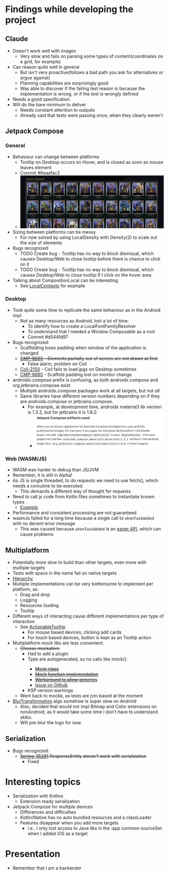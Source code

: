 # Findings while developing the project

## Claude
- Doesn't work well with images
  - Very slow and fails on parsing some types of content(coordinates on a grid, for example)
- Can reason quite well in general
  - But isn't very proactive(follows a bad path you ask for alternatives or argue against)
  - Planning capabilities are surprisingly good
  - Was able to discover if the failing test reason is because the implementation is wrong, or if the test is wrongly defined
- Needs a good specification
- Will do the bare minimum to deliver
  - Needs constant attention to outputs
  - Already said that tests were passing once, when they clearly weren't

## Jetpack Compose

### General
- Behaviour can change between platforms
  - Tooltip on Desktop occurs on Hover, and is closed as soon as mouse leaves element 
  - Commit #6eaafac2
  - ![Tooltip Behaviour](findings/tooltip-problems.gif)
- Sizing between platforms can be messy
  - For now solved by using LocalDensity with Density(2) to scale out the size of elements
- Bugs recognized:
  - TODO Create bug - Tooltip has no way to block dismissal, which causes Desktop/Web to close tooltip before there is chance to click on it
  - TODO Create bug - Tooltip has no way to block dismissal, which causes Desktop/Web to close tooltip if I click on the hover area
- Talking about CompositionLocal can be interesting
  - See [LocalContexts](app/compose/src/commonMain/kotlin/br/com/gabryel/reginaesanguine/app/services/LocalContexts.kt) for example

### Desktop
- Took quite some time to replicate the same behaviour as in the Android impl
  - Not as many resources as Android, lost a lot of time:
    - To identify how to create a LocalFontFamilyResolver
    - To understand that I needed a Window Composable as a root
    - Commit #d544fd97
- Bugs recognized: 
  - Scaffolding loses padding when window of the application is changed
  - ~~[CMP-8680](https://youtrack.jetbrains.com/issue/CMP-8680/Elements-partially-out-of-screen-are-not-drawn-until-resizing) - Elements partially out of screen are not drawn at first~~
    - False alarm, problem on Coil
  - [Coil-2150](https://github.com/coil-kt/coil/issues/2150) - Coil fails to load jpgs on Desktop sometimes
  - [CMP-8685](https://youtrack.jetbrains.com/issue/CMP-8685/Scaffold-Padding-is-Lost-on-Monitor-Change) - Scaffold padding lost on monitor change
- androidx.compose prefix is confusing, as both androidx.compose and org.jetbrains.compose exist 
  - Multiple androidx.compose packages work at all targets, but not *all*
  - Same libraries have different version numbers depending on if they are androidx.compose or jetbrains.compose.
    - For example, at development time, androidx material3 lib version is 1.3.2, but for jetbrains it is 1.8.2:
      - ![Androidx x Jetbrains Compose](findings/androidx-x-jetbrains-compose.png)

### Web (WASM/JS)
- WASM was harder to debug than JS/JVM
- Remember, it is still in Alpha!
- As JS is single threaded, to do requests we need to use fetch(), which needs a coroutine to be executed.
    - This demands a different way of thought for requests
- Need to call js code from Kotlin files sometimes to instantiate known types
    - [Example](app/compose/src/jsMain/kotlin/br/com/gabryel/reginaesanguine/app/util/DragAndDrop.js.kt)
- Performance and consistent processing are not guaranteed
- wasmJs failed for a long time because a single call to `whenTaskAdded` with no decent error message
  - This was caused because `whenTaskAdded` is an [eager API](https://docs.gradle.org/current/userguide/task_configuration_avoidance.html#eager_apis_to_avoid), which can cause problems

## Multiplatform
- Potentially more slow to build than other targets, even more with multiple targets
- Tests with space in the name fail on native targets
- [Hierarchy](https://www.jetbrains.com/help/kotlin-multiplatform-dev/multiplatform-hierarchy.html#default-hierarchy-template)
- Multiple implementations can be very bothersome to implement per platform, as:
  - Drag and drop
  - Logging
  - Resources loading
  - Tooltip
- Different ways of interacting cause different implementations per type of interaction
  - See [ActionableTooltip](app/compose/src/commonMain/kotlin/br/com/gabryel/reginaesanguine/app/ui/components/ActionableTooltip.kt)
    - For mouse based devices, clicking add cards
    - For touch based devices, button is kept as an Tooltip action
- Multiplatform mock libs are less convenient. 
  - ~~Choose mockative:~~
    - Had to add a plugin
    - Type are autogenerated, so no calls like mock<Type>():
      - ~~[Mock class](core/build/generated/ksp/jvm/jvmTest/kotlin/br/com/gabryel/reginaesanguine/domain/CellContainerMock.kt)~~
      - ~~[Mock function implementation](core/build/generated/ksp/jvm/jvmTest/kotlin/io/mockative/br.com.gabryel.reginaesanguine.domain.CellContainer.Mockative.kt)~~
      - ~~[Workaround to allow generics](core/src/jvmTest/kotlin/br/com/gabryel/reginaesanguine/domain/helpers/MockativeConfig.kt)~~
      - [Issue on Github](https://github.com/mockative/mockative/issues/148)
    - KSP version warnings
  - Went back to mockk, as tests are jvm based at the moment
- [BlurTransformation](app/compose/src/commonMain/kotlin/br/com/gabryel/reginaesanguine/app/services/BlurTransformation.kt) algo somehow is super slow on Android
  - Also, decided that would not impl Bitmap and Color extensions on nonAndroid, as it would take some time I don't have to understand skiko.
  - Will pre-blur the logo for now

## Serialization
- Bugs recognized:
  - ~~[Spring-35281](https://github.com/spring-projects/spring-framework/issues/35281) ResponseEntity doesn't work with serialization~~ 
    - Fixed

# Interesting topics
- Serialization with Kotlinx
  - Extension ready serialization
- Jetpack Compose for multiple devices
  - Differences and difficulties
  - Kotlin/Native has no auto bundled resources and a classLoader
  - Features disappear when you add more targets
    - i.e., I only lost access to Java libs in the :app common sourceSet when I added iOS as a target

# Presentation
- Remember that I am a backender